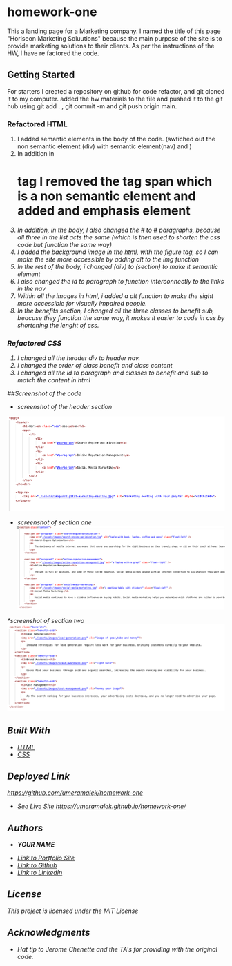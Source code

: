 # homework-one
This a landing page for a Marketing company. I named the title of this page "Horiseon Marketing Soluutions" because the main purpose of the site is to provide marketing solutions to their clients. As per the instructions of the HW, I have re factored the code. 


## Getting Started

For starters I created a repository on github for code refactor, and git cloned it to my computer. added the hw materials to the file and pushed it to the git hub using git add . , git commit -m and git push origin main. 

### Refactored HTML 

1. I added semantic elements in the body of the code. (swtiched out the non semantic element (div) with semantic element(nav) and <sections> )
2. In addition in <h1> tag I removed the tag span which is a non semantic element and added and emphasis element <em>
3. In addition, in the body, I also changed the # to # paragraphs, because all three in the list acts the same (which is then used to shorten the css code but function the same way)
4. I added the background image in the html, with the figure tag, so I can make the site more accessible by adding alt to the img function
5. In the rest of the body, i changed (div) to (section) to make it semantic element
6. I also changed the id to paragraph to function interconnectly to the links in the nav
7. Within all the images in html, i added a alt function to make the sight more accessible for visually impaired people.
8. In the benefits section, I changed all the three classes to benefit sub, beacuse they function the same way, it makes it easier to code in css by shortening the lenght of css. 

### Refactored CSS

1. I changed all the header div to header nav. 
2. I changed the order of class benefit and class content
3. I changed all the id to paragraph and classes to benefit and sub to match the content in html

##Screenshot of the code 
  
  * screenshot of the header section
  
  ![](image/header-screenshot.png)
  
  * screenshot of section one 
  ![](image/section-1-screenshot.png)
  
  *screenshot of section two
  ![](image/section-2-screenshot.png)
  

## Built With

* [HTML](index.html)
* [CSS](style.css)


## Deployed Link
https://github.com/umeramalek/homework-one
* [See Live Site](#)
https://umeramalek.github.io/homework-one/

## Authors

* **YOUR NAME** 

- [Link to Portfolio Site](https://umeramalek.github.io/)
- [Link to Github](https://github.com/umeramalek)
- [Link to LinkedIn](www.linkedin.com/in/umeramalek)


## License

This project is licensed under the MIT License 

## Acknowledgments

* Hat tip to Jerome Chenette and the TA's for providing with the original code. 
